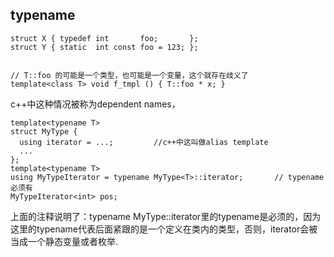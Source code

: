 ## typename
```
struct X { typedef int       foo;       }; 
struct Y { static  int const foo = 123; }; 


// T::foo 的可能是一个类型，也可能是一个变量，这个就存在歧义了
template<class T> void f_tmpl () { T::foo * x; }
```
c++中这种情况被称为dependent names，


```
template<typename T>
struct MyType {
  using iterator = ...;         //c++中这叫做alias template
  ...
};
template<typename T>
using MyTypeIterator = typename MyType<T>::iterator;       // typename必须有
MyTypeIterator<int> pos;
```
上面的注释说明了：typename MyType<T>::iterator里的typename是必须的，因为这里的typename代表后面紧跟的是一个定义在类内的类型，否则，iterator会被当成一个静态变量或者枚举.